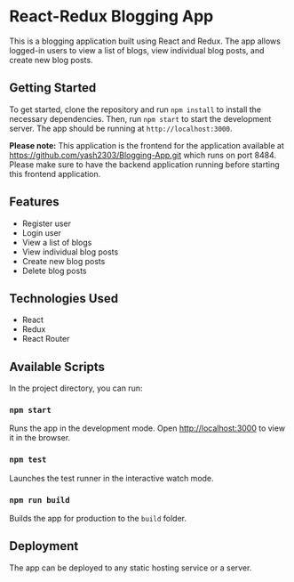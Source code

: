 # React-Redux Blogging App

This is a blogging application built using React and Redux. The app allows logged-in users to view a list of blogs, view individual blog posts, and create new blog posts.

## Getting Started

To get started, clone the repository and run `npm install` to install the necessary dependencies. Then, run `npm start` to start the development server. The app should be running at `http://localhost:3000`.

**Please note:** This application is the frontend for the application available at https://github.com/yash2303/Blogging-App.git which runs on port 8484. Please make sure to have the backend application running before starting this frontend application.

## Features

- Register user
- Login user
- View a list of blogs
- View individual blog posts
- Create new blog posts
- Delete blog posts

## Technologies Used

- React
- Redux
- React Router

## Available Scripts

In the project directory, you can run:

### `npm start`

Runs the app in the development mode. Open [http://localhost:3000](http://localhost:3000) to view it in the browser.

### `npm test`

Launches the test runner in the interactive watch mode.

### `npm run build`

Builds the app for production to the `build` folder.

## Deployment

The app can be deployed to any static hosting service or a server.
